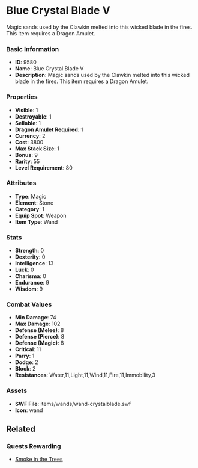 # Blue Crystal Blade V

Magic sands used by the Clawkin melted into this wicked blade in the fires. This item requires a Dragon Amulet.

### Basic Information

- **ID**: 9580
- **Name**: Blue Crystal Blade V
- **Description**: Magic sands used by the Clawkin melted into this wicked blade in the fires. This item requires a Dragon Amulet.

### Properties

- **Visible**: 1
- **Destroyable**: 1
- **Sellable**: 1
- **Dragon Amulet Required**: 1
- **Currency**: 2
- **Cost**: 3800
- **Max Stack Size**: 1
- **Bonus**: 9
- **Rarity**: 55
- **Level Requirement**: 80

### Attributes

- **Type**: Magic
- **Element**: Stone
- **Category**: 1
- **Equip Spot**: Weapon
- **Item Type**: Wand

### Stats

- **Strength**: 0
- **Dexterity**: 0
- **Intelligence**: 13
- **Luck**: 0
- **Charisma**: 0
- **Endurance**: 9
- **Wisdom**: 9

### Combat Values

- **Min Damage**: 74
- **Max Damage**: 102
- **Defense (Melee)**: 8
- **Defense (Pierce)**: 8
- **Defense (Magic)**: 8
- **Critical**: 11
- **Parry**: 1
- **Dodge**: 2
- **Block**: 2
- **Resistances**: Water,11,Light,11,Wind,11,Fire,11,Immobility,3

### Assets

- **SWF File**: items/wands/wand-crystalblade.swf
- **Icon**: wand

## Related

### Quests Rewarding

- [Smoke in the Trees](../quests/1043-smoke-in-the-trees.md)

